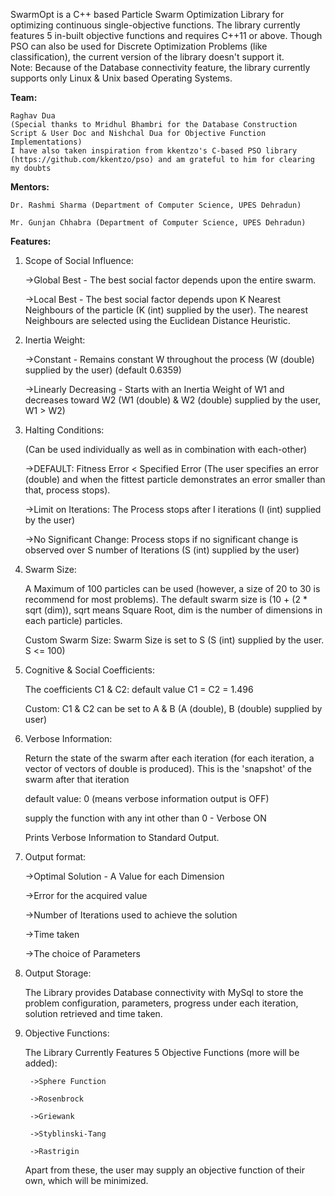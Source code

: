 SwarmOpt is a C++ based Particle Swarm Optimization Library for optimizing continuous single-objective functions. The library currently features 5 in-built objective functions and requires C++11 or above. Though PSO can also be used for Discrete Optimization Problems (like classification), the current version of the library doesn't support it.  
Note: Because of the Database connectivity feature, the library currently supports only Linux & Unix based Operating Systems.

**Team:**

	Raghav Dua
	(Special thanks to Mridhul Bhambri for the Database Construction Script & User Doc and Nishchal Dua for Objective Function Implementations)
	I have also taken inspiration from kkentzo's C-based PSO library (https://github.com/kkentzo/pso) and am grateful to him for clearing my doubts


**Mentors:**

	Dr. Rashmi Sharma (Department of Computer Science, UPES Dehradun)

	Mr. Gunjan Chhabra (Department of Computer Science, UPES Dehradun)


**Features:**


1. Scope of Social Influence:

	->Global Best - The best social factor depends upon the entire swarm.

	->Local Best - The best social factor depends upon K Nearest Neighbours of the particle (K (int) supplied by the user). The nearest Neighbours are selected using the Euclidean Distance Heuristic.


2. Inertia Weight:

	->Constant - Remains constant W throughout the process (W (double) supplied by the user) (default 0.6359)

	->Linearly Decreasing - Starts with an Inertia Weight of W1 and decreases toward W2 (W1 (double) & W2 (double) supplied by the user, W1 > W2)


3. Halting Conditions:

	(Can be used individually as well as in combination with each-other)

	->DEFAULT: Fitness Error < Specified Error (The user specifies an error (double) and when the fittest particle demonstrates an error smaller than that, process stops).

	->Limit on Iterations: The Process stops after I iterations (I (int) supplied by the user)

	->No Significant Change: Process stops if no significant change is observed over S number of Iterations (S (int) supplied by the user)


4. Swarm Size:

	A Maximum of 100 particles can be used (however, a size of 20 to 30 is recommend for most problems). The default swarm size is (10 + (2 * sqrt (dim)), sqrt means Square Root, dim is the number of dimensions in each particle) particles.

	Custom Swarm Size: Swarm Size is set to S (S (int) supplied by the user. S <= 100)


5. Cognitive & Social Coefficients:

	The coefficients C1 & C2: default value C1 = C2 = 1.496

	Custom: C1 & C2 can be set to A & B (A (double), B (double) supplied by user)


6. Verbose Information:

	Return the state of the swarm after each iteration (for each iteration, a vector of vectors of double is produced). This is the 'snapshot' of the swarm after that iteration

	default value: 0 (means verbose information output is OFF)

	supply the function with any int other than 0 - Verbose ON

	Prints Verbose Information to Standard Output.


7. Output format:

	->Optimal Solution - A Value for each Dimension

	->Error for the acquired value

	->Number of Iterations used to achieve the solution

	->Time taken

	->The choice of Parameters


8. Output Storage:

	The Library provides Database connectivity with MySql to store the problem configuration, parameters, progress under each iteration, solution retrieved and time taken.


9. Objective Functions:

	The Library Currently Features 5 Objective Functions (more will be added):

		->Sphere Function

		->Rosenbrock

		->Griewank

		->Styblinski-Tang

		->Rastrigin

	Apart from these, the user may supply an objective function of their own, which will be minimized.
